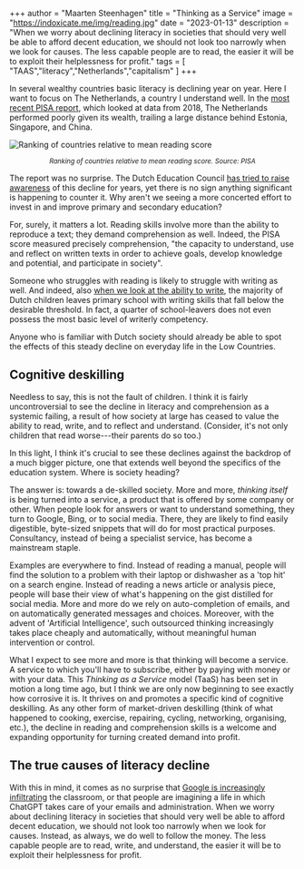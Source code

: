 +++
author = "Maarten Steenhagen"
title = "Thinking as a Service"
image = "https://indoxicate.me/img/reading.jpg"
date = "2023-01-13"
description = "When we worry about declining literacy in societies that should very well be able to afford decent education, we should not look too narrowly when we look for causes. The less capable people are to read, the easier it will be to exploit their helplessness for profit."
tags = [
    "TAAS","literacy","Netherlands","capitalism"
]
+++

In several wealthy countries basic literacy is declining year on year. Here I want to focus on The Netherlands, a country I understand well. In the [most recent PISA report](https://www.oecd.org/pisa/), which looked at data from 2018, The Netherlands performed poorly given its wealth, trailing a large distance behind Estonia, Singapore, and China.    

![Ranking of countries relative to mean reading score](../img/read-graph.jpg)
_<center><small>Ranking of countries relative to mean reading score. Source: PISA</small></center>_

The report was no surprise. The Dutch Education Council [has tried to raise awareness](https://www.onderwijsraad.nl/publicaties/adviezen/2019/06/24/leesadvies) of this decline for years, yet there is no sign anything significant is happening to counter it. Why aren't we seeing a more concerted effort to invest in and improve primary and secondary education?  

For, surely, it matters a lot. Reading skills involve more than the ability to reproduce a text; they demand comprehension as well. Indeed, the PISA score measured precisely comprehension, "the capacity to understand, use and reflect on written texts in order to achieve goals, develop knowledge and potential, and participate in society". 

Someone who struggles with reading is likely to struggle with writing as well. And indeed, also [when we look at the ability to write](https://www.onderwijsinspectie.nl/onderwerpen/peil-onderwijs/schrijfvaardigheid-einde-sbo), the majority of Dutch children leaves primary school with writing skills that fall below the desirable threshold. In fact, a quarter of school-leavers does not even possess the most basic level of writerly competency. 

Anyone who is familiar with Dutch society should already be able to spot the effects of this steady decline on everyday life in the Low Countries. 

## Cognitive deskilling

Needless to say, this is not the fault of children. I think it is fairly uncontroversial to see the decline in literacy and comprehension as a systemic failing, a result of how society at large has ceased to value the ability to read, write, and to reflect and understand. (Consider, it's not only children that read worse---their parents do so too.)

In this light, I think it's crucial to see these declines against the backdrop of a much bigger picture, one that extends well beyond the specifics of the education system. Where is society heading?  

The answer is: towards a de-skilled society. More and more, _thinking itself_ is being turned into a service, a product that is offered by some company or other. When people look for answers or want to understand something, they turn to Google, Bing, or to social media. There, they are likely to find easily digestible, byte-sized snippets that will do for most practical purposes. Consultancy, instead of being a specialist service, has become a mainstream staple. 

Examples are everywhere to find. Instead of reading a manual, people will find the solution to a problem with their laptop or dishwasher as a 'top hit' on a search engine. Instead of reading a news article or analysis piece, people will base their view of what's happening on the gist distilled for social media. More and more do we rely on auto-completion of emails, and on automatically generated messages and choices. Moreover, with the advent of 'Artificial Intelligence', such outsourced thinking increasingly takes place cheaply and automatically, without meaningful human intervention or control.

What I expect to see more and more is that thinking will become a service. A service to which you'll have to subscribe, either by paying with money or with your data. This _Thinking as a Service_ model (TaaS) has been set in motion a long time ago, but I think we are only now beginning to see exactly how corrosive it is. It thrives on and promotes a specific kind of cognitive deskilling. As any other form of market-driven deskilling (think of what happened to cooking, exercise, repairing, cycling, networking, organising, etc.), the decline in reading and comprehension skills is a welcome and expanding opportunity for turning created demand into profit. 

## The true causes of literacy decline

With this in mind, it comes as no surprise that [Google is increasingly infiltrating](https://edu.google.com/workspace-for-education/classroom/) the classroom, or that people are imagining a life in which ChatGPT takes care of your emails and administration. When we worry about declining literacy in societies that should very well be able to afford decent education, we should not look too narrowly when we look for causes. Instead, as always, we do well to follow the money. The less capable people are to read, write, and understand, the easier it will be to exploit their helplessness for profit. 